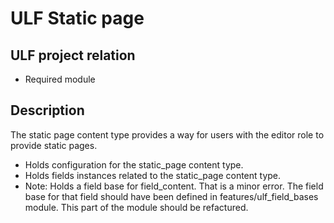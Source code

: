 # ULF Static page
## ULF project relation
- Required module

## Description
The static page content type provides a way for users with the editor role to provide static pages.
- Holds configuration for the static_page content type.
- Holds fields instances related to the static_page content type.
- Note: Holds a field base for field_content. That is a minor error.
The field base for that field should have been defined in
features/ulf_field_bases module. This part of the module should be refactured.